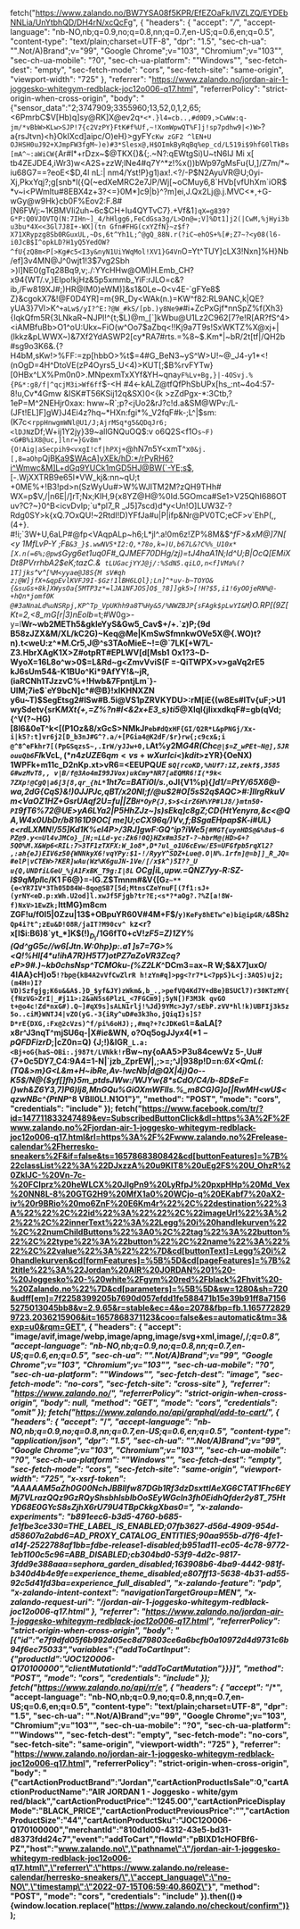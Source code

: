 fetch("https://www.zalando.no/BW7YSA08f5KPR/EfEZOaFk/IVZLZQ/EYDEbNNLia/UnYtbhQD/DH4rN/xcQcFg", {
  "headers": {
    "accept": "*/*",
    "accept-language": "nb-NO,nb;q=0.9,no;q=0.8,nn;q=0.7,en-US;q=0.6,en;q=0.5",
    "content-type": "text/plain;charset=UTF-8",
    "dpr": "1.5",
    "sec-ch-ua": "\".Not/A)Brand\";v=\"99\", \"Google Chrome\";v=\"103\", \"Chromium\";v=\"103\"",
    "sec-ch-ua-mobile": "?0",
    "sec-ch-ua-platform": "\"Windows\"",
    "sec-fetch-dest": "empty",
    "sec-fetch-mode": "cors",
    "sec-fetch-site": "same-origin",
    "viewport-width": "725"
  },
  "referrer": "https://www.zalando.no/jordan-air-1-joggesko-whitegym-redblack-joc12o006-q17.html",
  "referrerPolicy": "strict-origin-when-cross-origin",
  "body": "{\"sensor_data\":\"2;3747909;3355960;13,52,0,1,2,65;<6PmrbC$V[Hb)q]sy@RK]X@ev2q`*<*.}l4=cb..,#d0D9,>CwWw:q-jm/*vBbW>KLw>SJP!7{c2VzPY}FtK#f%Uf,~!XomWpwQT%F]j!sp7pdhw9|<)W>`?a{rsJtvn)<h}OkIXcd]aipc/O)eH}>gyFY`cKw zGF2 ^lEN+U OJHSH0uJ92+XJmpFW3fgM~)e)#3*Slesx@,H$OImkByRqBq%ep_cd/L519i$9hfG0lTkBs[mA^~:aWiCW{`Ar#l*+rDzx~$@TKX{)&{;.~N?:qEWtgSi)U~tN6lJ Mi x[ tb4ZEJDE4,iWr3)w<A2S+zzW;lNe4#q7Y^*z!%x())bWp97gMsFu{U,]/Z7m/*~iu68G7==?eoE<$D,4l nL:| nm4/Yst!P}g1)ax!.<?/-P$N2AyuVR@U;0yi-Xj,PkxYqj?;g[snb*l({Q(~edXeMRC2e7JP/Wj[~oCMuy6,8`HVb[vfUhXm`iOR$*v~i<PWmltu#8EBX4z+3?<=}0M*]c9|b}^?m]ei,J.Qx2Lj@.j.MVC<*,+G-wGy@w9Hk}cb0F%Eov2:F.8#[N6FWj:~1KBMVIi2uh~6c$CH+Iu4QYTvC7}.+Vf&1`]qX=g839?G*P:Q0VJOVTQ(N:7IHn~]_4/hHlgg6,FeCdGsa3g/L>Dn@=;V]%Dt1]j2(|CwM,%jHyi3bu3bu*4X<<3Gl7J8I+-WX](tn Gfn#FHG(cxYZfN}~z$f?X71XRypzg8Sb0RGuxUL,~Ds,6t^Yh1L;^@gQ_88N.r(?iC~ehOS+%[#;Z7~?<y08(l6-i0JcB$I^opkLD?H1yQ5YedOW?^fU{zQ8m<P[>Kg#c5<I3y&nyN1UiYWqMol!XV1}G4Vn`O=Yt^TUY]cLX3!Nxn]%H}Nb/ef]3v4MN@J^0wjt1!3$7vg2Sbh >)l]NE0(gTq28Bq9,v;./:YYcHHw@OM)H.Emb_CH?x94{WT/.v,}EIpo!kjHz&5p5xmmb_YiF:rJLO=c&?ib,/Fw819XJ#;)HR@IM0)eWM)]&s1&0Le~0<v4E-`gFYe8$ Z}&cgokX7&!@F0D4YR]=m{9R_Dy<WAk(n.)=KW^f82:RL9ANC,k|QE?yUA3}7Vl>K^`+aLw$/yI?^E:?@W_#kS/[pb.)y8Ne9#`#i+ZcPxGjf*nnSpZ%f(Xh3}{IqkQfm5R{3LNkaR~NJPl!^{t;$L)@m_[`]kWbu@U1Lz2C962[7?e!R[AR?fS^4><iAMBfuBb>O1^oU:Ukx~FiO(w^Oo7$aZbq<!!Kj9a7T9s!SxWKTZ%X@xj+|(lkkz&pLWWX~)&7Xf2YdASWP2[cy*RA7#rts.=%8~$.Km*|~bR/2t[tf|/QH2b #sg9o3K6&.{?H4bM,sKw!>%FF:=zp[hbbO>%t$=4#G_BeN3~yS^W>U!~@_J4-y1*<!(nOgD=4H^DtoVE(zP4Oyrs5_U<4)>KUT[;$B%rvFYTw}[0HBx^LX%Pm0n0>.MNpexmTxXYf&YH~qna`yF%Lv+Bg,}|-4OSvj.%{P&*:g8/f|^qcjM3i>Wf6ff`$-<H #4<-kALZ@tfQfPhSbUPx[hs_:nt~4o4:57-8!u,Cv*4Gmw &ISK#T56KSij12q&SX)0<{k >zZdPgx-*:3Ctb,?1eP=M^2NEHjr0xax: hww~R`;p?<jUo2&rJ?c!d.a&SM@WPv:/L-(JFt!EL]F]gW}J4Ei4z?hq~*HXn:fgi*%_V2fqF#k-;L^|$sm:(K7c<`rppHnwgmWNl@U1/J;AjrMSq*g5&QDqJr6;<lDJN`zDf;W+ij1Y2jy}39~allGNQuOQ$:v o6Q2S<f1O`s~F)<G#B%iX8@uc,]lnr=}Gv8m*{O!Aig|aSecpih9<vxgI!cf|hPXj+`@hN7n5Y<xmT^x`0&j.[,8=aOhp`QjB[Ka9$WAcA]vXEk/hD:*/rPyRH6?i^Wmwc&M]L+dGq9YUCk1mGD5HJ@BW(`-YE;s$]( %i?=tOm>5#Loc@CB_SiRjP=U*#-LjT5(g?WM.ehV]T~WS1E@Ucc79[]{Xeb,RU-ti_1y2#OA+^Za*{).ENyt~pBbt),[-.WjXXTRB9e65I*VW_kj&:nn~qU;t +0ME%+!B3!pd>n(SzWyUu#>W%WJITM2M?zQH9THh# WX=p$V,/|n6E|/]rT;Nx;KIH,9{x8YZ@H@%0Id.5GOmca#Se1>V25QhI686OTuv?C?~}0^B<icvDvIp;`u*pl7_R _J5]7scd)d*y<Un!O]LUW3Z-?Rdg0SY>k{xQ.7OxQU!~2RtdI!D)YFfJa#u|P|ifp&Nr@PV0TC;eCF>v`EhP(,,(4+}. #!i;`3W+U,6aLP#@fp<VAqpALp~h6;L*jl^.a!0m6z!ZP%8M&$^*fF>&xM@]7N[<y 1MfLvP-Y ;F`B&3_}$.wwNV5*I2:Q,*78o,k=)U,b67L&?C%%_U10x*[X.n(=6%;@pw$`Gyg6et1uq0F#_QJMEF70DHg/zj)=tJ4haA1N;Id^U;B|OcQ[EMiXDt8PVrrhbA2$eK;tazC.&` tLUGacjYYJ@j/:%SdN5.qiLO,n<f]VMa%(?1T]jks`^v^`[%M<yyae@J8S{M sV#qh z;@W]jfX+&qpEvlKVFJ9I-$Gz!1lBH6LQl};Ln]^*uv-b~TOYO&{&suGs+8k]XWysOa{5MTP3z*=lJA1NFJOS]O$_?8]]gk5>[!H?$5,i1!6yOOjeRN%@-+hQn*jomf0K @#3aNnaLd%uNSRpj,KP^Tp_VpUKhh9a8T%Hy&5/%NWZBJP{sFAgk$pLwYI&M`)O.RP[(9Z[Kt=2,<8_mG[r|3)nEolb*=t;#W0g>-y=l<B>Wr~wb2METh5&gkleYyS&Gw5_Cav$+/+.`z)P;{9d B58zJZX&M/XL/kC2G)~Keq@Me|KmSwSfmnkwOVe5X@{.WO)t?n).t<weU:z^*M.Cr5,J@^s3TAoMieE~!=@`7LK[+W7L-Z3.HbrXAgK1X>Z#otpRT#EPLWV[d[Msb1 Ox1?3~D-WyoX=16L8o^w>0$=L&Rd~g<ZmvVviS(F =-QiTWPX>v>gaVq2rE5 kJ6sUm54&-K1BUo^Ki*9AfYY!&~jR,(iaRCNh1TJzzvC%+!Hwb&7FpntjLm`}-UIM;7ie$`eY9bcN]c*#@B}!xIKHNXZN  y6u~T)$SegEtsg2#ISw#B.5i@VS1pZRVKYDU>:rM[iE{(w8Es#ITv{uF;>U1wySdetv{srK*MXt{+,=Z%?n#I<&2x+E3_s}ti5*@XIql{jIixxdkqF#=gb(qVd;{^V(?~HG)[8I6&0eT^k<[(P1Oz&8/xGcS>NMkJ`Peb#dQxHF{GI/Q2R*L&pPNGj/Xx-i|k5?:t]vr6j2[D_b3nJ#G^?.a/+[PGia4@K2dF/$r}rw{;c9cx&;i @^8^eFkhr7[(PpGSqzsS~,.IrW/yJJw+0,L`At%y2M*G4R(Chc`@|$=Z_wPEt~N@],5JRouuQb6`FI*kVcL$,(*n4zUZE6qm<vs+wXurIci <)kdit%fXh Y.-s`QK1*Z;KiWBZv@nLX2F%O+1I>8Sd<y!Zbb^N=%c#?2(AC1RFvreC]<`qef$>zYR}{OeNX) 1WPFk+m11c_D2nKp.xt>vR6=<EEUPQ*UE s`Q[rcoKD,%hUf7:1Z,zekf$,3585 G#wzMvT8,, v|B/f@3Ao4mI99JVox)ukCmy*NR7[aEQMR6!I(*9k< 7ZXp!@CgQ|a6[3[8,qr_{hL*`1ht7c=BATi0l/s.*,oJl{V1%p){*]d1/_=PtY/65X6@-wa,2dG{CqS}&!)0JJPJc,qBT/x20Nl;f/@u$2#O[5sS2q$AQC>#:]IlrgRkuVm<VaOZ1HZ+GsrUAqf2U=fu||ZB`H*OyP{J,$>$<irZ6H%YP#lJ8/}mtn50-PI`9fT6%72@UE>yA6LYa2|P5HhZJz~]s)sEkq]c8gZ;CD{HtYenyra,&c<@QA,W4x0UbDr/b8161D9OC[ me]U;cCX96q/)Vv,f;BSgaEHpap$K-i#UL} e<rdLXMN!/55]Kd1K%el4P>/3RJ]gwF_:GQ^ip?iWe5`[#MGT{uynHDS@&%8u$~6 PZ@9.y<=Ul4vJMCo}_[H;=LLd-yc:Zk6!0Q}HZx#m35zT-?~hbrM@(HD>G+?5QO%M.X&Wp6<RIL:7>3TF1zTXFX:W_1o8*,D*?ul_o1U6cEvw/E5=UFGfpb5rqXl2? ,:ah{eJ)EIV6z50{WNNkyX6!vqYPy:$1-!/RyyY^SDZ+Lue@.O|N%.1rfn]@=b]]_R_JQ=#elP|vCTEW>?KER]wAu(Wz%K6guJN-1Ve/[/x$k^)5I??_U u{Q,UNDfiLGeU_%jA1FxBK_T9g:I|8L` OCg|iL,upw.=QNZ7yy-R:SZ-I$9qMpl*lc/K1 F6@}=-IG.Z$Tmnm#&V{[G`z~**{e<YR7IV*3Th05D84W~8qo@SB7[5d;MtnsCZeYnuF[(7f1:sJ+(yrNY<eD.p:xWh.U2od]l.xwJf5Fjgb?tr?E;<s*?*aOg?.?%Z[a!8W-f)NxV>1EwZk;`IttMG}m8cm ZGF!u/f0I5|0Zzu|13$+OBpuYR60V#4M+F$/`y)KeFy8hETw^e)bi@ipGR/&`8Sh`2Qp4i?t^;zEu&D!O8R/jaIT?M90cv^ k`z<r?x[I$i:B6)8`yt_*]K$(!$)_D_)/$1G6fT0+cV!_zF5=Z)1ZY%(Qd^gG5c//w6[Jtn.W:0hp}p:.a1 ]s7=*7*G>%<Q!%Hl[4*u!ihA7R}H5T7)otPZ7aZoVR3Zcq?eP>9#.)~kb0chsNsp^TCMOku-(%Z2LK_^DCm3=ax~R W;$&X7]uxO/ 4IAA}cH)o5`!?bp@{kB4A2vVfCwZlrR h!zYn#q]>pg<?r7*L<7ppS}L<j:3AQS)uj2;(m4H=)I?VD)Szfgjg;K6u&&A$.}D_$yf&JY)zWkm&,b_.,>pefVQ4Kd7Y+dBe}BSUCl7)r30KTzMY{{fNzVG>ZrI|_#j11>:2&aN5s6PlzL_<7FGCm9];5yN[)F3M3k qvGO t+@o4c!Zd*nxG#).Q~]#qX9s]sALN1rlj!%Jd}9YMc>Jy7/sEbP.zVV*hl!k)UBFIj3k5z5o..ciM}WNTJ4|vZO(yG.-3{iRy^uD#e3k3ho,jQiqI}s]S?D*rE{DXG,:Fx@2cVzs)^f/pi%6oHJ);,#mq?+?cJDKeGl`=&aLA[?x8r^J3nqT^mjSU6q-|X#i$e$&WN, o?Oq5ogJJy$x4(*1-pQ FDFizrD;$|cZ0n=Q) {J;!)&IGR`_L.a:<Bj+oG{haS~OBi:.j987t/LVNkk!r`Bw~ny{oAA5>P3u84cewVz 5-,Uu#{7+0c5DY7_C4:9A4=1-N|`jzb_ZprEW|,;>=;^J|938p!D=n:*6X<QmL(:(TQ&>m}G<L&m+H~ibRe,Av-!wcNb|d@QX|4j)Qo--K5$/N@{$yf[]fh}5m_ptdsJWw:/WJYw{8*sCdO/C4/b-8D$eF=(}wh&Z6Y3,7)P6)lj8,MnGQu%GiOXmWFIls.%_m8CG)G]o[|RwMH<wU$<qzwNBc^{PtNP*^8 VBlI0L!.N1O1\"}",
  "method": "POST",
  "mode": "cors",
  "credentials": "include"
});
fetch("https://www.facebook.com/tr/?id=147711833247489&ev=SubscribedButtonClick&dl=https%3A%2F%2Fwww.zalando.no%2Fjordan-air-1-joggesko-whitegym-redblack-joc12o006-q17.html&rl=https%3A%2F%2Fwww.zalando.no%2Frelease-calendar%2Fherresko-sneakers%2F&if=false&ts=1657868380842&cd[buttonFeatures]=%7B%22classList%22%3A%22DJxzzA%20u9KIT8%20uEg2FS%20U_OhzR%20ZkIJC-%20Vn-7c-%20FCIprz%20heWLCX%20JIgPn9%20LyRfpJ%20pxpHHp%20Md_Vex%20NN8L-8%20GTG2H9%20MfX1a0%20WCjo-q%20EKabf7%20aX2-iv%20r9BRio%20mo6ZnF%20E6Km4r%22%2C%22destination%22%3A%22%22%2C%22id%22%3A%22%22%2C%22imageUrl%22%3A%22%22%2C%22innerText%22%3A%22Legg%20i%20handlekurven%22%2C%22numChildButtons%22%3A0%2C%22tag%22%3A%22button%22%2C%22type%22%3A%22button%22%2C%22name%22%3A%22%22%2C%22value%22%3A%22%22%7D&cd[buttonText]=Legg%20i%20handlekurven&cd[formFeatures]=%5B%5D&cd[pageFeatures]=%7B%22title%22%3A%22Jordan%20AIR%20JORDAN%201%20-%20Joggesko%20-%20white%2Fgym%20red%2Fblack%2Fhvit%20-%20Zalando.no%22%7D&cd[parameters]=%5B%5D&sw=1280&sh=720&udff[em]=7f2258399205b7690d057efdd1fe588471b15e39b91ff8a71565275013045bb8&v=2.9.65&r=stable&ec=4&o=2078&fbp=fb.1.1657728299723.2036215906&it=1657868371123&coo=false&es=automatic&tm=3&exp=u0&rqm=GET", {
  "headers": {
    "accept": "image/avif,image/webp,image/apng,image/svg+xml,image/*,*/*;q=0.8",
    "accept-language": "nb-NO,nb;q=0.9,no;q=0.8,nn;q=0.7,en-US;q=0.6,en;q=0.5",
    "sec-ch-ua": "\".Not/A)Brand\";v=\"99\", \"Google Chrome\";v=\"103\", \"Chromium\";v=\"103\"",
    "sec-ch-ua-mobile": "?0",
    "sec-ch-ua-platform": "\"Windows\"",
    "sec-fetch-dest": "image",
    "sec-fetch-mode": "no-cors",
    "sec-fetch-site": "cross-site"
  },
  "referrer": "https://www.zalando.no/",
  "referrerPolicy": "strict-origin-when-cross-origin",
  "body": null,
  "method": "GET",
  "mode": "cors",
  "credentials": "omit"
});
fetch("https://www.zalando.no/api/graphql/add-to-cart/", {
  "headers": {
    "accept": "*/*",
    "accept-language": "nb-NO,nb;q=0.9,no;q=0.8,nn;q=0.7,en-US;q=0.6,en;q=0.5",
    "content-type": "application/json",
    "dpr": "1.5",
    "sec-ch-ua": "\".Not/A)Brand\";v=\"99\", \"Google Chrome\";v=\"103\", \"Chromium\";v=\"103\"",
    "sec-ch-ua-mobile": "?0",
    "sec-ch-ua-platform": "\"Windows\"",
    "sec-fetch-dest": "empty",
    "sec-fetch-mode": "cors",
    "sec-fetch-site": "same-origin",
    "viewport-width": "725",
    "x-xsrf-token": "AAAAAM5aZh0G00NchJBBIIfw87DGb1Rf3dzDsxttlAeXG6CTAT1Fhc6EYMj7VLrazQQz9GzRQyShsbhlsbIbOoSEyWGcln3fh0EidhQfder2y8T_75HtYD68E0GYcS8sZjhX6rU79U4TBpCkkgXbas0=",
    "x-zalando-experiments": "b891eec6-b3d5-4760-b685-fe1fbe3ce330=THE_LABEL_IS_ENABLED;07fb3627-d56d-4909-954d-d58607a2abd6=AD_PROXY_CATALOG_ENTITIES;90aa955b-d7f6-4fe1-a14f-2522788af1bb=fdbe-release1-disabled;b951ad11-ec05-4c78-9772-1eb1100c5c96=ABB_DISABLED;cb304bd0-53f9-4d2c-9817-3fdd9e388aaa=sephora_garden_disabled;163908b6-4ba9-4442-981f-b340d4b4e9fe=experience_theme_disabled;e807ff13-5638-4b31-ad55-92c5d41fd3ba=experience_full_disabled",
    "x-zalando-feature": "pdp",
    "x-zalando-intent-context": "navigationTargetGroup=MEN",
    "x-zalando-request-uri": "/jordan-air-1-joggesko-whitegym-redblack-joc12o006-q17.html"
  },
  "referrer": "https://www.zalando.no/jordan-air-1-joggesko-whitegym-redblack-joc12o006-q17.html",
  "referrerPolicy": "strict-origin-when-cross-origin",
  "body": "[{\"id\":\"e7f9dfd05f6b992d05ec8d79803ce6a6bcfb0a10972d4d9731c6b94f6ec75033\",\"variables\":{\"addToCartInput\":{\"productId\":\"JOC12O006-Q170100000\",\"clientMutationId\":\"addToCartMutation\"}}}]",
  "method": "POST",
  "mode": "cors",
  "credentials": "include"
});
fetch("https://www.zalando.no/api/rr/e", {
  "headers": {
    "accept": "*/*",
    "accept-language": "nb-NO,nb;q=0.9,no;q=0.8,nn;q=0.7,en-US;q=0.6,en;q=0.5",
    "content-type": "text/plain;charset=UTF-8",
    "dpr": "1.5",
    "sec-ch-ua": "\".Not/A)Brand\";v=\"99\", \"Google Chrome\";v=\"103\", \"Chromium\";v=\"103\"",
    "sec-ch-ua-mobile": "?0",
    "sec-ch-ua-platform": "\"Windows\"",
    "sec-fetch-dest": "empty",
    "sec-fetch-mode": "no-cors",
    "sec-fetch-site": "same-origin",
    "viewport-width": "725"
  },
  "referrer": "https://www.zalando.no/jordan-air-1-joggesko-whitegym-redblack-joc12o006-q17.html",
  "referrerPolicy": "strict-origin-when-cross-origin",
  "body": "{\"cartActionProductBrand\":\"Jordan\",\"cartActionProductIsSale\":0,\"cartActionProductName\":\"AIR JORDAN 1 - Joggesko - white/gym red/black\",\"cartActionProductPrice\":\"1245.00\",\"cartActionPriceDisplayMode\":\"BLACK_PRICE\",\"cartActionProductPreviousPrice\":\"\",\"cartActionProductSize\":\"44\",\"cartActionProductSku\":\"JOC12O006-Q170100000\",\"merchantId\":\"810d1d00-4312-43e5-bd31-d8373fdd24c7\",\"event\":\"addToCart\",\"flowId\":\"pBlXD1cHOFBf6-PZ\",\"host\":\"www.zalando.no\",\"pathname\":\"/jordan-air-1-joggesko-whitegym-redblack-joc12o006-q17.html\",\"referrer\":\"https://www.zalando.no/release-calendar/herresko-sneakers/\",\"accept_language\":\"no-NO\",\"timestamp\":\"2022-07-15T06:59:40.860Z\"}",
  "method": "POST",
  "mode": "cors",
  "credentials": "include"
}).then(()=>{window.location.replace("https://www.zalando.no/checkout/confirm")});